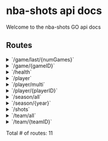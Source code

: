 # nba-shots api docs

Welcome to the nba-shots GO api docs

## Routes

<details>
<summary>`/game/last/{numGames}`</summary>

- **/game**
        - **/last/{numGames}**
                - _GET_
                        - [nternal/server.(*Server).getLastXGamesHandler-fm]()

</details>
<details>
<summary>`/game/{gameID}`</summary>

- **/game**
        - **/{gameID}**
                - **/**
                        - _GET_
                                - [nternal/server.(*Server).getGameByIDHandler-fm]()

</details>
<details>
<summary>`/health`</summary>

- **/health**
        - _GET_
                - [nternal/server.(*Server).healthHandler-fm]()

</details>
<details>
<summary>`/player`</summary>

- **/player**
        - **/**
                - _GET_
                        - [nternal/server.(*Server).getPlayerByNameHandler-fm]()

</details>
<details>
<summary>`/player/multi`</summary>

- **/player**
        - **/multi**
                - _GET_
                        - [nternal/server.(*Server).GetPlayersByIDsHandler-fm]()

</details>
<details>
<summary>`/player/{playerID}`</summary>

- **/player**
        - **/{playerID}**
                - **/**
                        - _GET_
                                - [nternal/server.(*Server).getPlayerByIDHandler-fm]()

</details>
<details>
<summary>`/season/all`</summary>

- **/season**
        - **/all**
                - _GET_
                        - [nternal/server.(*Server).getAllSeasonsHandler-fm]()

</details>
<details>
<summary>`/season/{year}`</summary>

- **/season**
        - **/{year}**
                - **/**
                        - _GET_
                                - [nternal/server.(*Server).getSeasonByYearHandler-fm]()

</details>
<details>
<summary>`/shots`</summary>

- **/shots**
        - [nternal/server.ShotCtx]()
        - **/**
                - _GET_
                        - [nternal/server.(*Server).getShotsHandler-fm]()

</details>
<details>
<summary>`/team/all`</summary>

- **/team**
        - **/all**
                - _GET_
                        - [nternal/server.(*Server).getAllTeamsHandler-fm]()

</details>
<details>
<summary>`/team/{teamID}`</summary>

- **/team**
        - **/{teamID}**
                - **/**
                        - _GET_
                                - [nternal/server.(*Server).getTeamByIDHandler-fm]()

</details>

Total # of routes: 11